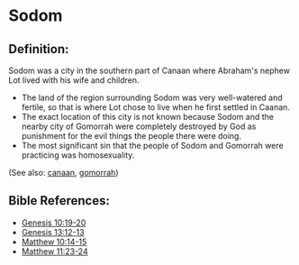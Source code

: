 # Sodom #

## Definition: ##

Sodom was a city in the southern part of Canaan where Abraham's nephew Lot lived with his wife and children.

* The land of the region surrounding Sodom was very well-watered and fertile, so that is where Lot chose to live when he first settled in Caanan.
* The exact location of this city is not known because Sodom and the nearby city of Gomorrah were completely destroyed by God as punishment for the evil things the people there were doing.
* The most significant sin that the people of Sodom and Gomorrah were practicing was homosexuality.

(See also: [canaan](../other/canaan.md), [gomorrah](../other/gomorrah.md))

## Bible References: ##

* [Genesis 10:19-20](https://door43.org/en/bible/notes/gen/10/19)
* [Genesis 13:12-13](https://door43.org/en/bible/notes/gen/13/12)
* [Matthew 10:14-15](https://door43.org/en/bible/notes/mat/10/14)
* [Matthew 11:23-24](https://door43.org/en/bible/notes/mat/11/23)

